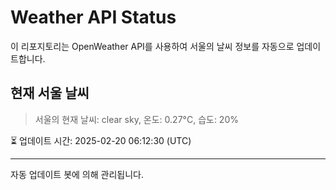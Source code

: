 
# Weather API Status

이 리포지토리는 OpenWeather API를 사용하여 서울의 날씨 정보를 자동으로 업데이트합니다.

## 현재 서울 날씨
> 서울의 현재 날씨: clear sky, 온도: 0.27°C, 습도: 20%

⏳ 업데이트 시간: 2025-02-20 06:12:30 (UTC)

---
자동 업데이트 봇에 의해 관리됩니다.
